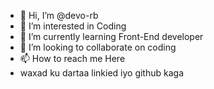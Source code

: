 - 👋 Hi, I’m @devo-rb
- 👀 I’m interested in Coding
- 🌱 I’m currently learning Front-End developer
- 💞️ I’m looking to collaborate on coding
- 📫 How to reach me Here
- waxad ku dartaa linkied iyo github kaga

<!---
devo-rb/devo-rb is a ✨ special ✨ repository because its `README.md` (this file) appears on your GitHub profile.
You can click the Preview link to take a look at your changes.
--->
